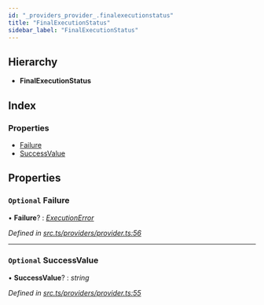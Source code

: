 ```yaml
---
id: "_providers_provider_.finalexecutionstatus"
title: "FinalExecutionStatus"
sidebar_label: "FinalExecutionStatus"
---
```


## Hierarchy

* **FinalExecutionStatus**

## Index

### Properties

* [Failure](_providers_provider_.finalexecutionstatus.md#optional-failure)
* [SuccessValue](_providers_provider_.finalexecutionstatus.md#optional-successvalue)

## Properties

### `Optional` Failure

• **Failure**? : *[ExecutionError](_providers_provider_.executionerror.md)*

*Defined in [src.ts/providers/provider.ts:56](https://github.com/nearprotocol/nearlib/blob/476d416/src.ts/providers/provider.ts#L56)*

___

### `Optional` SuccessValue

• **SuccessValue**? : *string*

*Defined in [src.ts/providers/provider.ts:55](https://github.com/nearprotocol/nearlib/blob/476d416/src.ts/providers/provider.ts#L55)*

